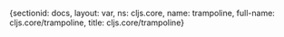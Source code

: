{sectionid: docs, layout: var, ns: cljs.core, name: trampoline, full-name: cljs.core/trampoline,
  title: cljs.core/trampoline}
